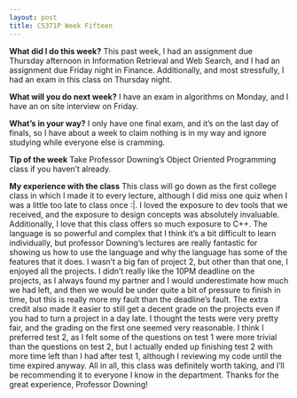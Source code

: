 ```yaml
---
layout: post
title: CS371P Week Fifteen
---
```


__What did I do this week?__ This past week, I had an assignment due Thursday afternoon in Information Retrieval and Web Search, and I had an assignment due Friday night in Finance. Additionally, and most stressfully, I had an exam in this class on Thursday night.

__What will you do next week?__ I have an exam in algorithms on Monday, and I have an on site interview on Friday. 

__What’s in your way?__ I only have one final exam, and it’s on the last day of finals, so I have about a week to claim nothing is in my way and ignore studying while everyone else is cramming. 

__Tip of the week__ Take Professor Downing’s Object Oriented Programming class if you haven’t already.

__My experience with the class__ This class will go down as the first college class in which I made it to every lecture, although I did miss one quiz when I was a little too late to class once :|. I loved the exposure to dev tools that we received, and the exposure to design concepts was absolutely invaluable. Additionally, I love that this class offers so much exposure to C++. The language is so powerful and complex that I think it’s a bit difficult to learn individually, but professor Downing’s lectures are really fantastic for showing us how to use the language and why the language has some of the features that it does. I wasn’t a big fan of project 2, but other than that one, I enjoyed all the projects. I didn’t really like the 10PM deadline on the projects, as I always found my partner and I would underestimate how much we had left, and then we would be under quite a bit of pressure to finish in time, but this is really more my fault than the deadline’s fault. The extra credit also made it easier to still get a decent grade on the projects even if you had to turn a project in a day late. I thought the tests were very pretty fair, and the grading on the first one seemed very reasonable. I think I preferred test 2, as I felt some of the questions on test 1 were more trivial than the questions on test 2, but I actually ended up finishing test 2 with more time left than I had after test 1, although I reviewing my code until the time expired anyway. All in all, this class was definitely worth taking, and I’ll be recommending it to everyone I know in the department. Thanks for the great experience, Professor Downing!
